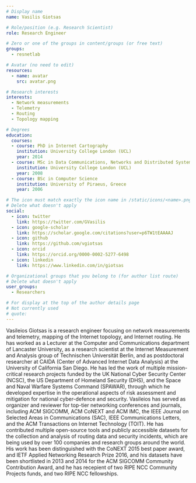 ```yaml
---
# Display name
name: Vasilis Giotsas

# Role/position (e.g. Research Scientist)
role: Research Engineer

# Zero or one of the groups in content/groups (or free text)
groups:
  - resnetlab

# Avatar (no need to edit)
resources:
  - name: avatar
    src: avatar.png

# Research interests
interests:
  - Network measurements
  - Telemetry
  - Routing
  - Topology mapping

# Degrees
education:
  courses:
  - course: PhD in Internet Cartography
    institution: University College London (UCL)
    year: 2014
  - course: MSc in Data Communications, Networks and Distributed Systems
    institution: University College London (UCL)
    year: 2008
  - course: BSc in Computer Science
    institution: University of Piraeus, Greece
    year: 2006

# The icon must match exactly the icon name in /static/icons/<name>.png
# Delete what doesn't apply
social:
  - icon: twitter
    link: https://twitter.com/GVasilis
  - icon: google-scholar
    link: https://scholar.google.com/citations?user=p6TW1tEAAAAJ
  - icon: github
    link: https://github.com/vgiotsas
  - icon: orcid
    link: https://orcid.org/0000-0002-5277-6498
  - icon: linkedin
    link: https://www.linkedin.com/in/giotsas

# Organizational groups that you belong to (for author list route)
# Delete what doesn't apply
user_groups:
  - Researchers

# For display at the top of the author details page
# Not currently used
# quote:
---
```


Vasileios Giotsas is a research engineer focusing on network measurements and telemetry, mapping of the Internet topology, and Internet routing. He has worked as a Lecturer at the Computer and Communications department of Lancaster University, as a research scientist at the Internet Measurement and Analysis group of Technischen Universität Berlin, and as postdoctoral researcher at CAIDA (Center of Advanced Internet Data Analysis) at the University of California San Diego. He has led the work of multiple mission-critical research projects funded by the UK National Cyber Security Center (NCSC), the US Department of Homeland Security (DHS), and the Space and Naval Warfare Systems Command (SPAWAR), through which he developed expertise in the operational aspects of risk assessment and mitigation for national cyber-defence and security. Vasileios has served as organizer and reviewer for top-tier networking conferences and journals, including ACM SIGCOMM, ACM CoNEXT and ACM IMC, the IEEE Journal on Selected Areas in Communications (SAC), IEEE Communications Letters, and the ACM Transactions on Internet Technology (TOIT). He has contributed multiple open-source tools and publicly accessible datasets for the collection and analysis of routing data and security incidents, which are being used by over 100 companies and research groups around the world. His work has been distinguished with the CoNEXT 2015 best paper award, and IETF Applied Networking Research Prize 2016, and his datasets have been shortlisted in 2013 and 2014 for the ACM SIGCOMM Community Contribution Award, and he has recepient of two RIPE NCC Community Projects funds, and two RIPE NCC fellowships. 

